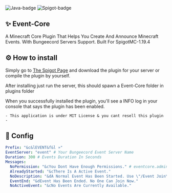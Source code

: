 ![Java-badge](https://forthebadge.com/images/badges/made-with-java.svg)
![Spigot-badge](https://user-images.githubusercontent.com/102294006/234592459-763d181e-43f1-47f2-972a-93b612bcb7fe.svg)


## ✨ Event-Core
A Minecraft Core Plugin That Helps You Create And Announce Minecraft Events. With Bungeecord Servers Support. Built For SpigotMC-1.19.4

## ⚙ How to install
Simply go to [The Spigot Page](https://spigotmc.org) and download the plugin for your server or compile the plugin by yourself.

After installing just run the server, this should spawn a Event-Core folder in plugins folder

When you successfully installed the plugin, you'll see a INFO log in your console that says the plugin has been enabled.

```
- This application is under MIT License & you cant resell this plugin -
```

## 🔹 Config
```yml
Prefix: "&c&lEVENT&f&l »"
EventServer: "event" # Your Bungeecord Event Server Name
Duration: 300 # Events Duration In Seconds
Messages:
  NoPermission: "&cYou Dont Have Enough Permissions." # eventcore.admin
  AlreadyStarted: "&cThere Is A Active Event."
  NoDescription: "&dA Normal Event Has Been Started. Use \"/Event Join\" To Participate."
  EventEnd: "&dEvent Has Been Ended. No One Can Join Now."
  NoActiveEvent: "&cNo Events Are Currently Available."
```
